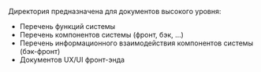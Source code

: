 Директория предназначена для документов высокого уровня:
- Перечень функций системы
- Перечень компонентов системы (фронт, бэк, …)
- Перечень информационного взаимодействия компонентов системы (бэк-фронт)
- Документов UX/UI фронт-энда